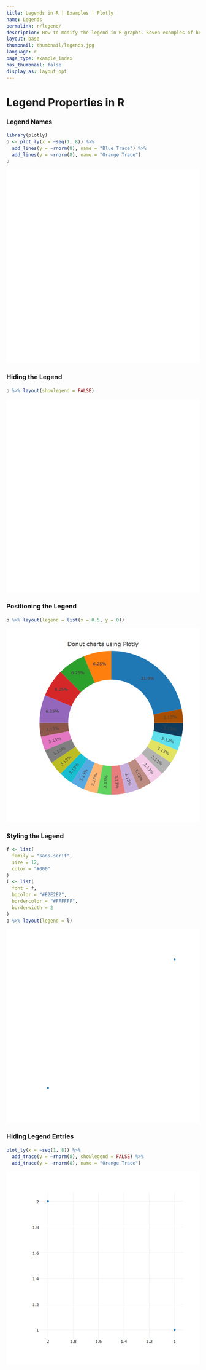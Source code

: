 ```yaml
---
title: Legends in R | Examples | Plotly
name: Legends
permalink: r/legend/
description: How to modify the legend in R graphs. Seven examples of how to move, color, and hide the legend.
layout: base
thumbnail: thumbnail/legends.jpg
language: r
page_type: example_index
has_thumbnail: false
display_as: layout_opt
---
```




# Legend Properties in R

### Legend Names

```r
library(plotly)
p <- plot_ly(x = ~seq(1, 8)) %>%
  add_lines(y = ~rnorm(8), name = "Blue Trace") %>%
  add_lines(y = ~rnorm(8), name = "Orange Trace")
p
```

![plot of chunk unnamed-chunk-2](figure/unnamed-chunk-2-1.png)



### Hiding the Legend


```r
p %>% layout(showlegend = FALSE)
```

![plot of chunk unnamed-chunk-4](figure/unnamed-chunk-4-1.png)



### Positioning the Legend


```r
p %>% layout(legend = list(x = 0.5, y = 0))
```

![plot of chunk unnamed-chunk-6](figure/unnamed-chunk-6-1.png)



### Styling the Legend


```r
f <- list(
  family = "sans-serif",
  size = 12,
  color = "#000"
)
l <- list(
  font = f,
  bgcolor = "#E2E2E2",
  bordercolor = "#FFFFFF",
  borderwidth = 2
)
p %>% layout(legend = l)
```

![plot of chunk unnamed-chunk-8](figure/unnamed-chunk-8-1.png)



### Hiding Legend Entries


```r
plot_ly(x = ~seq(1, 8)) %>%
  add_trace(y = ~rnorm(8), showlegend = FALSE) %>%
  add_trace(y = ~rnorm(8), name = "Orange Trace")
```

![plot of chunk unnamed-chunk-10](figure/unnamed-chunk-10-1.png)



